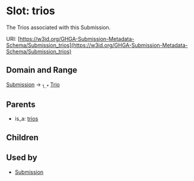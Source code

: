 
# Slot: trios


The Trios associated with this Submission.

URI: [https://w3id.org/GHGA-Submission-Metadata-Schema/Submission_trios](https://w3id.org/GHGA-Submission-Metadata-Schema/Submission_trios)


## Domain and Range

[Submission](Submission.md) &#8594;  <sub>1..\*</sub> [Trio](Trio.md)

## Parents

 *  is_a: [trios](trios.md)

## Children


## Used by

 * [Submission](Submission.md)
